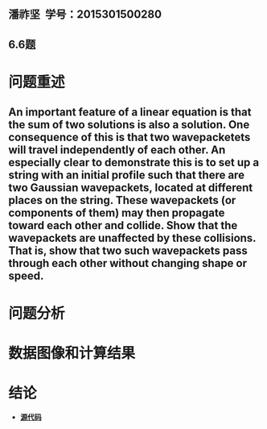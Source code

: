 ## 潘祚坚  学号：2015301500280
## 6.6题
# 问题重述
## **An important feature of a linear equation is that the sum of two solutions is also a solution. One consequence of this is that two wavepacketets will travel independently of each other. An especially clear to demonstrate this is to set up a string with an initial profile such that there are two Gaussian wavepackets, located at different places on the string. These wavepackets (or components of them) may then propagate toward each other and collide. Show that the wavepackets are unaffected by these collisions. That is, show that two such wavepackets pass through each other without changing shape or speed.**
# 问题分析

# 数据图像和计算结果

# 结论


- [**源代码**](https://github.com/paaaaaan/Computational_physics_2015301500280/blob/12.0/code)
